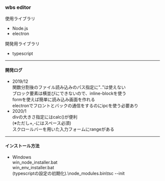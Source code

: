 ### wbs editor  
使用ライブラリ  
- Node.js  
- electron  

開発用ライブラリ  
- typescript  

---  
#### 開発ログ  
- 2019/12  
関数分割後のファイル読み込みのパス指定に".."は使えない  
ブロック要素は横並びにできないので、inline-blockを使う  
formを使えば簡単に読み込み画面を作れる  
electronでフロントとバックの通信をするのにipcを使う必要あり  
- 2020/1  
divの大きさ指定にはcalc()が便利  
(※ただし+,-にはスペース必須)  
スクロールバーを用いた入力フォームにrangeがある  

---  
#### インストール方法  
- Windows  
    win_node_installer.bat  
    win_env_installer.bat  
    (typescriptの設定の初期化).\node_modules\.bin\tsc --init  
        